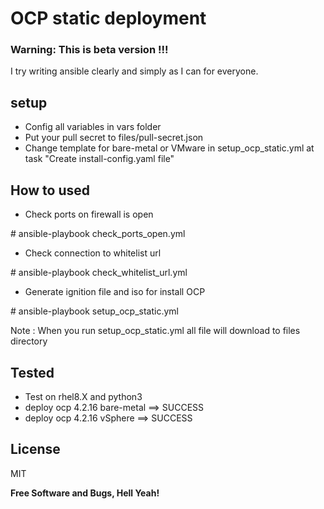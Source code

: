 # OCP static deployment
### Warning: This is beta version !!!  
I try writing ansible clearly and simply as I can for everyone.
## setup
- Config all variables in vars folder
- Put your pull secret to files/pull-secret.json
- Change template for bare-metal or VMware in setup_ocp_static.yml at task "Create install-config.yaml file"

## How to used
- Check ports on firewall is open

\# ansible-playbook check_ports_open.yml

- Check connection to whitelist url

\# ansible-playbook check_whitelist_url.yml

- Generate ignition file and iso for install OCP

\# ansible-playbook setup_ocp_static.yml

Note : When you run setup_ocp_static.yml all file will download to files directory

## Tested
- Test on rhel8.X and python3
- deploy ocp 4.2.16 bare-metal ==> SUCCESS
- deploy ocp 4.2.16 vSphere    ==> SUCCESS

License
----

MIT

**Free Software and Bugs, Hell Yeah!**

